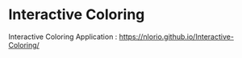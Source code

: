 # Interactive Coloring

Interactive Coloring Application : https://nlorio.github.io/Interactive-Coloring/
